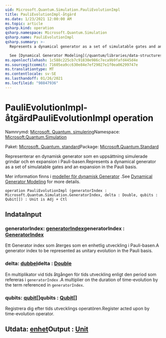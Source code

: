 ```yaml
---
uid: Microsoft.Quantum.Simulation.PauliEvolutionImpl
title: PauliEvolutionImpl-åtgärd
ms.date: 1/23/2021 12:00:00 AM
ms.topic: article
qsharp.kind: operation
qsharp.namespace: Microsoft.Quantum.Simulation
qsharp.name: PauliEvolutionImpl
qsharp.summary: >-
  Represents a dynamical generator as a set of simulatable gates and an expansion in the Pauli basis.

  See [Dynamical Generator Modeling](/quantum/libraries/data-structures#dynamical-generator-modeling) for more details.
ms.openlocfilehash: 1c588c225cb7c91830e986c7eca9b9fafd445d4e
ms.sourcegitcommit: 71605ea9cc630e84e7ef29027e1f0ea06299747e
ms.translationtype: MT
ms.contentlocale: sv-SE
ms.lasthandoff: 01/26/2021
ms.locfileid: "98847936"
---
```

# <a name="paulievolutionimpl-operation"></a><span data-ttu-id="3f373-102">PauliEvolutionImpl-åtgärd</span><span class="sxs-lookup"><span data-stu-id="3f373-102">PauliEvolutionImpl operation</span></span>

<span data-ttu-id="3f373-103">Namnrymd: [Microsoft. Quantum. simulering](xref:Microsoft.Quantum.Simulation)</span><span class="sxs-lookup"><span data-stu-id="3f373-103">Namespace: [Microsoft.Quantum.Simulation](xref:Microsoft.Quantum.Simulation)</span></span>

<span data-ttu-id="3f373-104">Paket: [Microsoft. Quantum. standard](https://nuget.org/packages/Microsoft.Quantum.Standard)</span><span class="sxs-lookup"><span data-stu-id="3f373-104">Package: [Microsoft.Quantum.Standard](https://nuget.org/packages/Microsoft.Quantum.Standard)</span></span>


<span data-ttu-id="3f373-105">Representerar en dynamisk generator som en uppsättning simulerade grindar och en expansion i Pauli-basen.</span><span class="sxs-lookup"><span data-stu-id="3f373-105">Represents a dynamical generator as a set of simulatable gates and an expansion in the Pauli basis.</span></span>

<span data-ttu-id="3f373-106">Mer information finns i [modeller för dynamisk Generator](/quantum/libraries/data-structures#dynamical-generator-modeling) .</span><span class="sxs-lookup"><span data-stu-id="3f373-106">See [Dynamical Generator Modeling](/quantum/libraries/data-structures#dynamical-generator-modeling) for more details.</span></span>

```qsharp
operation PauliEvolutionImpl (generatorIndex : Microsoft.Quantum.Simulation.GeneratorIndex, delta : Double, qubits : Qubit[]) : Unit is Adj + Ctl
```


## <a name="input"></a><span data-ttu-id="3f373-107">Indata</span><span class="sxs-lookup"><span data-stu-id="3f373-107">Input</span></span>

### <a name="generatorindex--generatorindex"></a><span data-ttu-id="3f373-108">generatorIndex: [generatorIndex](xref:Microsoft.Quantum.Simulation.GeneratorIndex)</span><span class="sxs-lookup"><span data-stu-id="3f373-108">generatorIndex : [GeneratorIndex](xref:Microsoft.Quantum.Simulation.GeneratorIndex)</span></span>

<span data-ttu-id="3f373-109">Ett Generator index som återges som en enhetlig utveckling i Pauli-basen.</span><span class="sxs-lookup"><span data-stu-id="3f373-109">A generator index to be represented as unitary evolution in the Pauli basis.</span></span>


### <a name="delta--double"></a><span data-ttu-id="3f373-110">delta: [dubbel](xref:microsoft.quantum.lang-ref.double)</span><span class="sxs-lookup"><span data-stu-id="3f373-110">delta : [Double](xref:microsoft.quantum.lang-ref.double)</span></span>

<span data-ttu-id="3f373-111">En multiplikator vid tids åtgången för tids utveckling enligt den period som refereras i `generatorIndex` .</span><span class="sxs-lookup"><span data-stu-id="3f373-111">A multiplier on the duration of time-evolution by the term referenced in `generatorIndex`.</span></span>


### <a name="qubits--qubit"></a><span data-ttu-id="3f373-112">qubits: [qubit](xref:microsoft.quantum.lang-ref.qubit)[]</span><span class="sxs-lookup"><span data-stu-id="3f373-112">qubits : [Qubit](xref:microsoft.quantum.lang-ref.qubit)[]</span></span>

<span data-ttu-id="3f373-113">Registrera dig efter tids utvecklings operatören.</span><span class="sxs-lookup"><span data-stu-id="3f373-113">Register acted upon by time-evolution operator.</span></span>



## <a name="output--unit"></a><span data-ttu-id="3f373-114">Utdata: [enhet](xref:microsoft.quantum.lang-ref.unit)</span><span class="sxs-lookup"><span data-stu-id="3f373-114">Output : [Unit](xref:microsoft.quantum.lang-ref.unit)</span></span>

